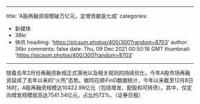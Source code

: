
---
title: 'A股再融资规模破万亿元，定增贡献逾七成'
categories: 
 - 新媒体
 - 36kr
 - 快讯
headimg: 'https://picsum.photos/400/300?random=8703'
author: 36kr
comments: false
date: Thu, 09 Dec 2021 00:50:16 GMT
thumbnail: 'https://picsum.photos/400/300?random=8703'
---

<div>   
随着去年2月份再融资新规正式落地以及相关规则的持续优化，今年A股市场再融资延续了去年以来的“火热”态势。据同花顺iFinD数据统计，今年以来截至12月8日16时，A股再融资规模达10422.98亿元（包括增发、配股和可转债）。其中，仅定向增发规模就高达7541.54亿元，占比约72%。（证券日报）  
</div>
            